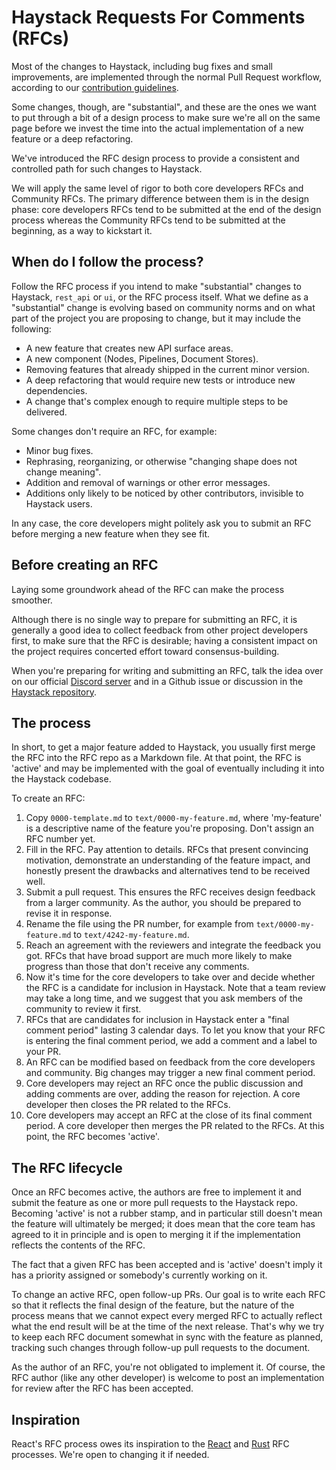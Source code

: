 # Haystack Requests For Comments (RFCs)

Most of the changes to Haystack, including bug fixes and small improvements,
are implemented through the normal Pull Request workflow, according to our
[contribution guidelines](../CONTRIBUTING.md).

Some changes, though, are "substantial", and these are the ones we want to put through a bit
of a design process to make sure we're all on the same page before we invest the time
into the actual implementation of a new feature or a deep refactoring.

We've introduced the RFC design process to provide a
consistent and controlled path for such changes to Haystack.

We will apply the same level of rigor to both core developers RFCs and
Community RFCs. The primary difference between them is in the design phase:
core developers RFCs tend to be submitted at the end of the design process
whereas the Community RFCs tend to be submitted at the beginning, as a way
to kickstart it.

## When do I follow the process?

Follow the RFC process if you intend to make "substantial" changes to
Haystack, `rest_api` or `ui`, or the RFC process itself. What we define as a
"substantial" change is evolving based on community norms and
on what part of the project you are proposing to change, but it may include the following:

- A new feature that creates new API surface areas.
- A new component (Nodes, Pipelines, Document Stores).
- Removing features that already shipped in the current minor version.
- A deep refactoring that would require new tests or introduce new dependencies.
- A change that's complex enough to require multiple steps to be delivered.

Some changes don't require an RFC, for example:

- Minor bug fixes.
- Rephrasing, reorganizing, or otherwise "changing shape does not change meaning".
- Addition and removal of warnings or other error messages.
- Additions only likely to be noticed by other contributors, invisible to Haystack users.

In any case, the core developers might politely ask you to submit an RFC before merging
a new feature when they see fit.

## Before creating an RFC

Laying some groundwork ahead of the RFC can make the process smoother.

Although there is no single way to prepare for submitting an RFC, it is generally a good idea
to collect feedback from other project developers first, to make sure that the RFC is
desirable; having a consistent impact on the project requires concerted effort toward
consensus-building.

When you're preparing for writing and submitting an RFC, talk the idea over on our official
[Discord server](https://haystack.deepset.ai/community/join) and in a Github
issue or discussion in the [Haystack repository](https://github.com/deepset-ai/haystack).

## The process

In short, to get a major feature added to Haystack, you usually first merge the RFC into
the RFC repo as a Markdown file. At that point, the RFC is 'active' and may be implemented with
the goal of eventually including it into the Haystack codebase.

To create an RFC:

1. Copy `0000-template.md` to `text/0000-my-feature.md`, where 'my-feature' is a descriptive name of the feature you're proposing. Don't assign an RFC number yet.
2. Fill in the RFC. Pay attention to details. RFCs that present convincing motivation, demonstrate an understanding of the feature impact, and honestly present the drawbacks and alternatives tend to be received well.
3. Submit a pull request. This ensures the RFC receives design feedback from a larger community. As the author, you should be prepared to revise it in response.
4. Rename the file using the PR number, for example from `text/0000-my-feature.md` to `text/4242-my-feature.md`.
5. Reach an agreement with the reviewers and integrate the feedback you got. RFCs that have broad support are much more likely to make progress than those that don't receive any comments.
6. Now it's time for the core developers to take over and decide whether the RFC is a candidate for inclusion in Haystack. Note that a team review may take a long time, and we suggest that you ask members of the community to review it first.
7. RFCs that are candidates for inclusion in Haystack enter a "final comment period" lasting 3 calendar days. To let you know that your RFC is entering the final comment period, we add a comment and a label to your PR.
8. An RFC can be modified based on feedback from the core developers and community. Big changes may trigger a new final comment period.
9. Core developers may reject an RFC once the public discussion and adding comments are over, adding the reason for rejection. A core developer then closes the PR related to the RFCs.
10. Core developers may accept an RFC at the close of its final comment period. A core developer then merges the PR related to the RFCs. At this point, the RFC becomes 'active'.

## The RFC lifecycle

Once an RFC becomes active, the authors are free to implement it and submit the feature as one or more pull
requests to the Haystack repo. Becoming 'active' is not a rubber stamp, and in particular still doesn't
mean the feature will ultimately be merged; it does mean that the core team has agreed to it in
principle and is open to merging it if the implementation reflects the contents of the RFC.

The fact that a given RFC has been accepted and is 'active' doesn't imply it has a priority assigned or somebody's
currently working on it.

To change an active RFC, open follow-up PRs. Our goal is to write each RFC so that
it reflects the final design of the feature, but the nature of the process means that we cannot
expect every merged RFC to actually reflect what the end result will be at the time of the next release.
That's why we try to keep each RFC document somewhat in sync with the feature as planned, tracking such
changes through follow-up pull requests to the document.

As the author of an RFC, you're not obligated to implement it. Of course, the RFC author (like any other developer)
is welcome to post an implementation for review after the RFC has been accepted.

## Inspiration

React's RFC process owes its inspiration to the [React](https://github.com/reactjs/rfcs) and
[Rust](https://github.com/rust-lang/rfcs) RFC processes. We're open to changing it if needed.